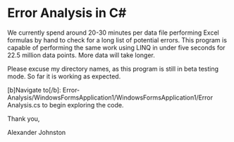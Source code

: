 # Error Analysis in C#

We currently spend around 20-30 minutes per data file performing Excel formulas by hand to check for a long list of potential errors.
This program is capable of performing the same work using LINQ in under five seconds for 22.5 million data points. More data will take longer.

Please excuse my directory names, as this program is still in beta testing mode. So far it is working as expected.

[b]Navigate to[/b]: Error-Analysis/WindowsFormsApplication1/WindowsFormsApplication1/Error Analysis.cs to begin exploring the code.

Thank you,

Alexander Johnston
